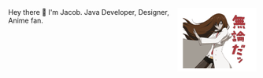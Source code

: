 <div>
<img src="https://raw.githubusercontent.com/Pesekjak/Pesekjak/main/makise.gif" width="160" align="right" />
Hey there 👋 I'm Jacob.
Java Developer, Designer, Anime fan.
  
